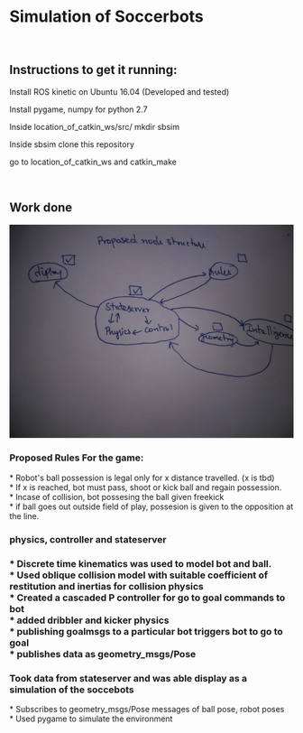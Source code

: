 # Simulation of Soccerbots
<br>
<h2> Instructions to get it running:</h2>
<p> Install ROS kinetic on Ubuntu 16.04 (Developed and tested) </p>
<p> Install pygame, numpy for python 2.7 </p>
<p> Inside location_of_catkin_ws/src/ mkdir sbsim</p>
<p> Inside sbsim clone this repository</p>
<p> go to location_of_catkin_ws and catkin_make</p>

<br>
<h2> Work done </h2>


![Alt](sbnode.jpeg "Node structure")


<h3> Proposed Rules For the game:</h3>
    * Robot's ball possession is legal only for x distance travelled. (x is tbd) <br/>
    * If x is reached, bot must pass, shoot or kick ball and regain possession. <br/>
    * Incase of collision, bot possesing the ball given freekick <br/>
    * if ball goes out outside field of play, possesion is given to the opposition at the line. <br/>

<h3> physics, controller and stateserver <h3>
    * Discrete time kinematics was used to model bot and ball. <br/>
    * Used oblique collision model with suitable coefficient of restitution and inertias for collision physics <br/>
    * Created a cascaded P controller for go to goal commands to bot <br/>
    * added dribbler and kicker physics <br/>
    * publishing goalmsgs to a particular bot triggers bot to go to goal <br/>
    * publishes data as geometry_msgs/Pose<br/>

<h3> Took data from stateserver and was able display as a simulation of the soccebots </h3>
    * Subscribes to geometry_msgs/Pose messages of ball pose, robot poses <br/>
    * Used pygame to simulate the environment <br/>
